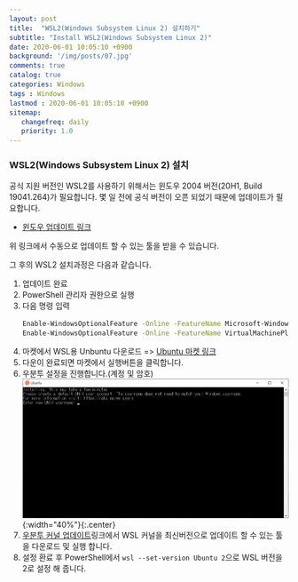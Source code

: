 ```yaml
---
layout: post
title:  "WSL2(Windows Subsystem Linux 2) 설치하기"
subtitle: "Install WSL2(Windows Subsystem Linux 2)"
date: 2020-06-01 10:05:10 +0900
background: '/img/posts/07.jpg'
comments: true
catalog: true
categories: Windows
tags : Windows
lastmod : 2020-06-01 10:05:10 +0900
sitemap:
   changefreq: daily
   priority: 1.0
---
```


### WSL2(Windows Subsystem Linux 2) 설치

공식 지원 버전인 WSL2를 사용하기 위해서는 윈도우 2004 버전(20H1, Build 19041.264)가 필요합니다. 몇 일 전에 공식 버전이 오픈 되었기 때문에 업데이트가 필요합니다.
- [윈도우 업데이트 링크](https://www.microsoft.com/ko-kr/software-download/windows10)

위 링크에서 수동으로 업데이트 할 수 있는 툴을 받을 수 있습니다.

그 후의  WSL2 설치과정은 다음과 같습니다.

1. 업데이트 완료
2. PowerShell 관리자 권한으로 실행
3. 다음 명령 입력
   ```bash
   Enable-WindowsOptionalFeature -Online -FeatureName Microsoft-Windows-Subsystem-Linux
   Enable-WindowsOptionalFeature -Online -FeatureName VirtualMachinePlatform
   ```
4. 마켓에서 WSL용 Unbuntu 다운로드 => [Ubuntu 마켓 링크](ms-windows-store://pdp?productId=9NBLGGH4MSV6&ocid=&cid=&referrer=unistoreweb&scenario=click&webig=240968bf-b51b-4194-98f7-d5014cbf6c4b&muid=0190504D4B686AFF1A215E6E4F686CAE&websession=90380ed73ffc4961975e0d2745520c77&tduid=)
5. 다운이 완료되면 마켓에서 실행버튼을 클릭합니다.
6. 우분투 설정을 진행합니다.(계정 및 암호)
   ![ubuntu image](/img/WSL/ubuntu_setting.png){:width="40%"}{:.center}
7. [우분투 커널 업데이트](https://docs.microsoft.com/ko-kr/windows/wsl/wsl2-kernel)링크에서 WSL 커널을 최신버전으로 업데이트 할 수 있는 툴을 다운로드 및 실행 합니다.
8. 설정 환료 후 PowerShell에서 `wsl --set-version Ubuntu 2`으로 WSL 버전을 2로 설정 해 줍니다.

